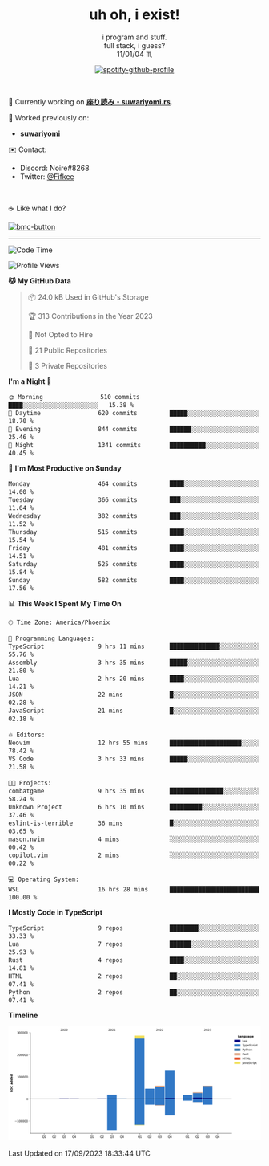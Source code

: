 <!--
**Nowaaru/nowaaru** is a ✨ _special_ ✨ repository because its `README.md` (this file) appears on your GitHub profile.

Here are some ideas to get you started:

- 🔭 I’m currently working on ...
- 🌱 I’m currently learning ...
- 👯 I’m looking to collaborate on ...
- 🤔 I’m looking for help with ...
- 💬 Ask me about ...
- 📫 How to reach me: ...
- 😄 Pronouns: ...
- ⚡ Fun fact: ...
-->

<h1 align="center"> uh oh, i exist!</h1>

<p align="center">
  i program and stuff.<br/>
  full stack, i guess?<br/>
  11/01/04 ♏ 
</p>

<!--
<p align="center">
╭──────────────────────────╮<br/>
│                        <a href="https://open.spotify.com/track/5iY3ZEHlQGFosdnROBDIg7?si=d7fd7fe8c7a747a1">Lavender</a>                      │<br/>
│               <a href="https://open.spotify.com/artist/6oeSQ4qmDQ7n89Rdt6tLLn?si=2773a05ce8b94a6c"><code>Rav</code></a>, <a href="https://open.spotify.com/artist/3vxcGARzVb3sETtt0Jxp7v?si=a4d26afacb46454f"><code>Kill Bill: The Rapper</code></a>               │<br/>
│             00:29 <a href="https://www.youtube.com/watch?v=dQw4w9WgXcQ">━━⬤</a>─────── 02:19              │<br/>
╰──────────────────────────╯<br/>
</p>
-->

<div align="center">

[![spotify-github-profile](https://spotify-github-profile.vercel.app/api/view?uid=fifkee&cover_image=true&theme=novatorem&bar_color=53b14f&bar_color_cover=true)](https://spotify-github-profile.vercel.app/api/view?uid=fifkee&redirect=true)

</div>
<br />

🦀 Currently working on **[座り読み・suwariyomi.rs](https://github.com/Nowaaru/suwariyomi.rs)**.

💫 Worked previously on: 
- **[suwariyomi](https://github.com/Nowaaru/suwariyomi)**



✉️ Contact:
- Discord: Noire#8268
- Twitter: <a href=https://twitter.com/@Fifkee>@Fifkee</a>

<br />

☕ Like what I do?

<a href="https://www.buymeacoffee.com/noire">
<img width="136" alt="bmc-button" src="https://user-images.githubusercontent.com/16274568/185726271-65d08167-e68c-49b1-bc12-8813b73cf0c0.png"></a>


---

<!--START_SECTION:waka-->
![Code Time](http://img.shields.io/badge/Code%20Time-614%20hrs%2024%20mins-blue)

![Profile Views](http://img.shields.io/badge/Profile%20Views-0-blue)

**🐱 My GitHub Data** 

> 📦 24.0 kB Used in GitHub's Storage 
 > 
> 🏆 313 Contributions in the Year 2023
 > 
> 🚫 Not Opted to Hire
 > 
> 📜 21 Public Repositories 
 > 
> 🔑 3 Private Repositories 
 > 
**I'm a Night 🦉** 

```text
🌞 Morning                510 commits         ████░░░░░░░░░░░░░░░░░░░░░   15.38 % 
🌆 Daytime                620 commits         █████░░░░░░░░░░░░░░░░░░░░   18.70 % 
🌃 Evening                844 commits         ██████░░░░░░░░░░░░░░░░░░░   25.46 % 
🌙 Night                  1341 commits        ██████████░░░░░░░░░░░░░░░   40.45 % 
```
📅 **I'm Most Productive on Sunday** 

```text
Monday                   464 commits         ████░░░░░░░░░░░░░░░░░░░░░   14.00 % 
Tuesday                  366 commits         ███░░░░░░░░░░░░░░░░░░░░░░   11.04 % 
Wednesday                382 commits         ███░░░░░░░░░░░░░░░░░░░░░░   11.52 % 
Thursday                 515 commits         ████░░░░░░░░░░░░░░░░░░░░░   15.54 % 
Friday                   481 commits         ████░░░░░░░░░░░░░░░░░░░░░   14.51 % 
Saturday                 525 commits         ████░░░░░░░░░░░░░░░░░░░░░   15.84 % 
Sunday                   582 commits         ████░░░░░░░░░░░░░░░░░░░░░   17.56 % 
```


📊 **This Week I Spent My Time On** 

```text
🕑︎ Time Zone: America/Phoenix

💬 Programming Languages: 
TypeScript               9 hrs 11 mins       ██████████████░░░░░░░░░░░   55.76 % 
Assembly                 3 hrs 35 mins       █████░░░░░░░░░░░░░░░░░░░░   21.80 % 
Lua                      2 hrs 20 mins       ████░░░░░░░░░░░░░░░░░░░░░   14.21 % 
JSON                     22 mins             █░░░░░░░░░░░░░░░░░░░░░░░░   02.28 % 
JavaScript               21 mins             █░░░░░░░░░░░░░░░░░░░░░░░░   02.18 % 

🔥 Editors: 
Neovim                   12 hrs 55 mins      ████████████████████░░░░░   78.42 % 
VS Code                  3 hrs 33 mins       █████░░░░░░░░░░░░░░░░░░░░   21.58 % 

🐱‍💻 Projects: 
combatgame               9 hrs 35 mins       ███████████████░░░░░░░░░░   58.24 % 
Unknown Project          6 hrs 10 mins       █████████░░░░░░░░░░░░░░░░   37.46 % 
eslint-is-terrible       36 mins             █░░░░░░░░░░░░░░░░░░░░░░░░   03.65 % 
mason.nvim               4 mins              ░░░░░░░░░░░░░░░░░░░░░░░░░   00.42 % 
copilot.vim              2 mins              ░░░░░░░░░░░░░░░░░░░░░░░░░   00.22 % 

💻 Operating System: 
WSL                      16 hrs 28 mins      █████████████████████████   100.00 % 
```

**I Mostly Code in TypeScript** 

```text
TypeScript               9 repos             ████████░░░░░░░░░░░░░░░░░   33.33 % 
Lua                      7 repos             ██████░░░░░░░░░░░░░░░░░░░   25.93 % 
Rust                     4 repos             ████░░░░░░░░░░░░░░░░░░░░░   14.81 % 
HTML                     2 repos             ██░░░░░░░░░░░░░░░░░░░░░░░   07.41 % 
Python                   2 repos             ██░░░░░░░░░░░░░░░░░░░░░░░   07.41 % 
```



**Timeline**

![Lines of Code chart](https://raw.githubusercontent.com/Nowaaru/Nowaaru/main/assets/bar_graph.png)


 Last Updated on 17/09/2023 18:33:44 UTC
<!--END_SECTION:waka-->

<!--
[![Nowaaru's GitHub stats](https://github-readme-stats.vercel.app/api?username=Nowaaru&theme=dracula&show_icons=true)](https://github.com/anuraghazra/github-readme-stats)

[![Top Langs](https://github-readme-stats.vercel.app/api/top-langs/?username=Nowaaru&layout=compact&theme=dracula)](https://github.com/anuraghazra/github-readme-stats)
-->
